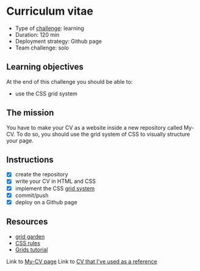 # Curriculum vitae
* Type of [challenge](https://github.com/becodeorg/BXL-Swartz-4-27/blob/master/1.The-Field/4.HTML-CSS/introduction/04-curriculum-vitae.adoc): learning
* Duration: 120 min
* Deployment strategy: Github page
* Team challenge: solo

## Learning objectives
At the end of this challenge you should be able to:
* use the CSS grid system

## The mission
You have to make your CV as a website inside a new repository called My-CV. To do so, you should use the grid system of CSS to visually structure your page.

## Instructions
- [x] create the repository
- [x] write your CV in HTML and CSS
- [x] implement the CSS [grid system](https://developer.mozilla.org/en-US/docs/Web/CSS/CSS_Grid_Layout)
- [x] commit/push
- [x] deploy on a Github page

## Resources
* [grid garden](http://cssgridgarden.com/)
* [CSS rules](https://www.w3schools.com/css/default.asp)
* [Grids tutorial](https://css-tricks.com/snippets/css/complete-guide-grid/)

Link to [My-CV page](https://luisromeroaraya.github.io/My-CV/)
Link to [CV that I've used as a reference](https://www.freepik.com/free-vector/modern-simple-template-curriculum-elegant-resume-template_7180088.htm)
